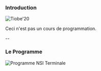 ### Introduction

![Tiobe'20](prog/images/intro/tiobe2020.png) <!-- .element: class="stretch" style="max-width: 70%;" -->

Ceci n'est pas un cours de programmation.

--

### Le Programme

![Programme NSI Terminale](prog/images/program.png) <!-- .element: class="stretch" style="max-width: 70%;" -->
